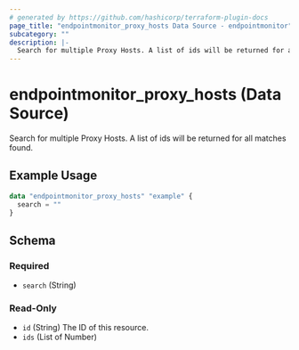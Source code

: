 ```yaml
---
# generated by https://github.com/hashicorp/terraform-plugin-docs
page_title: "endpointmonitor_proxy_hosts Data Source - endpointmonitor"
subcategory: ""
description: |-
  Search for multiple Proxy Hosts. A list of ids will be returned for all matches found.
---
```


# endpointmonitor_proxy_hosts (Data Source)

Search for multiple Proxy Hosts. A list of ids will be returned for all matches found.

## Example Usage

```terraform
data "endpointmonitor_proxy_hosts" "example" {
  search = ""
}
```

<!-- schema generated by tfplugindocs -->
## Schema

### Required

- `search` (String)

### Read-Only

- `id` (String) The ID of this resource.
- `ids` (List of Number)


